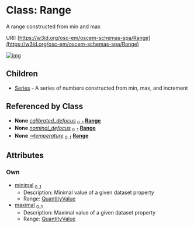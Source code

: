 
# Class: Range

A range constructed from min and max

URI: [https://w3id.org/osc-em/oscem-schemas-spa/Range](https://w3id.org/osc-em/oscem-schemas-spa/Range)


[![img](https://yuml.me/diagram/nofunky;dir:TB/class/[Series],[QuantityValue]<maximal%200..1-++[Range],[QuantityValue]<minimal%200..1-++[Range],[Acquisition]++-%20calibrated_defocus%200..1>[Range],[Acquisition]++-%20nominal_defocus%200..1>[Range],[Acquisition]++-%20temperature%200..1>[Range],[Range]^-[Series],[QuantityValue],[Acquisition])](https://yuml.me/diagram/nofunky;dir:TB/class/[Series],[QuantityValue]<maximal%200..1-++[Range],[QuantityValue]<minimal%200..1-++[Range],[Acquisition]++-%20calibrated_defocus%200..1>[Range],[Acquisition]++-%20nominal_defocus%200..1>[Range],[Acquisition]++-%20temperature%200..1>[Range],[Range]^-[Series],[QuantityValue],[Acquisition])

## Children

 * [Series](Series.md) - A series of numbers constructed from min, max, and increment

## Referenced by Class

 *  **None** *[calibrated_defocus](calibrated_defocus.md)*  <sub>0..1</sub>  **[Range](Range.md)**
 *  **None** *[nominal_defocus](nominal_defocus.md)*  <sub>0..1</sub>  **[Range](Range.md)**
 *  **None** *[➞temperature](temperature_range.md)*  <sub>0..1</sub>  **[Range](Range.md)**

## Attributes


### Own

 * [minimal](minimal.md)  <sub>0..1</sub>
     * Description: Minimal value of a given dataset property
     * Range: [QuantityValue](QuantityValue.md)
 * [maximal](maximal.md)  <sub>0..1</sub>
     * Description: Maximal value of a given dataset property
     * Range: [QuantityValue](QuantityValue.md)
